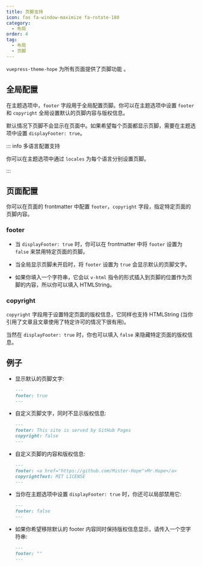 ```yaml
---
title: 页脚支持
icon: fas fa-window-maximize fa-rotate-180
category:
  - 布局
order: 4
tag:
  - 布局
  - 页脚
---
```


`vuepress-theme-hope` 为所有页面提供了页脚功能 <Badge text="支持页面配置" />。

<!-- more -->

## 全局配置

在主题选项中，`footer` 字段用于全局配置页脚。你可以在主题选项中设置 `footer` 和 `copyright` 全局设置默认的页脚内容与版权信息。

默认情况下页脚不会显示在页面中。如果希望每个页面都显示页脚，需要在主题选项中设置 `displayFooter: true`。

::: info 多语言配置支持

你可以在主题选项中通过 `locales` 为每个语言分别设置页脚。

:::

## 页面配置

你可以在页面的 frontmatter 中配置 `footer`，`copyright` 字段，指定特定页面的页脚内容。

### footer

- 当 `displayFooter: true` 时，你可以在 frontmatter 中将 `footer` 设置为 `false` 来禁用特定页面的页脚。

- 当全局显示页脚未开启时，将 `footer` 设置为 `true` 会显示默认的页脚文字。

- 如果你填入一个字符串，它会以 `v-html` 指令的形式插入到页脚的位置作为页脚的内容，所以你可以填入 HTMLString。

### copyright

`copyright` 字段用于设置特定页面的版权信息，它同样也支持 HTMLString (当你引用了文章且文章使用了特定许可的情况下很有用)。

当然在 `displayFooter: true` 时，你也可以填入 `false` 来隐藏特定页面的版权信息。

## 例子

- 显示默认的页脚文字:

  ```md
  ---
  footer: true
  ---
  ```

- 自定义页脚文字，同时不显示版权信息:

  ```md
  ---
  footer: This site is served by GitHub Pages
  copyright: false
  ---
  ```

- 自定义页脚的内容和版权信息:

  ```md
  ---
  footer: <a href="https://github.com/Mister-Hope">Mr.Hope</a>
  copyrightText: MIT LICENSE
  ---
  ```

- 当你在主题选项中设置 `displayFooter: true` 时，你还可以局部禁用它:

  ```md
  ---
  footer: false
  ---
  ```

- 如果你希望移除默认的 footer 内容同时保持版权信息显示，请传入一个空字符串:

  ```md
  ---
  footer: ""
  ---
  ```
